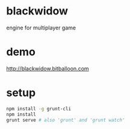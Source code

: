 # blackwidow
engine for multiplayer game

# demo
http://blackwidow.bitballoon.com

# setup
```bash
npm install -g grunt-cli
npm install
grunt serve # also 'grunt' and 'grunt watch'
```
